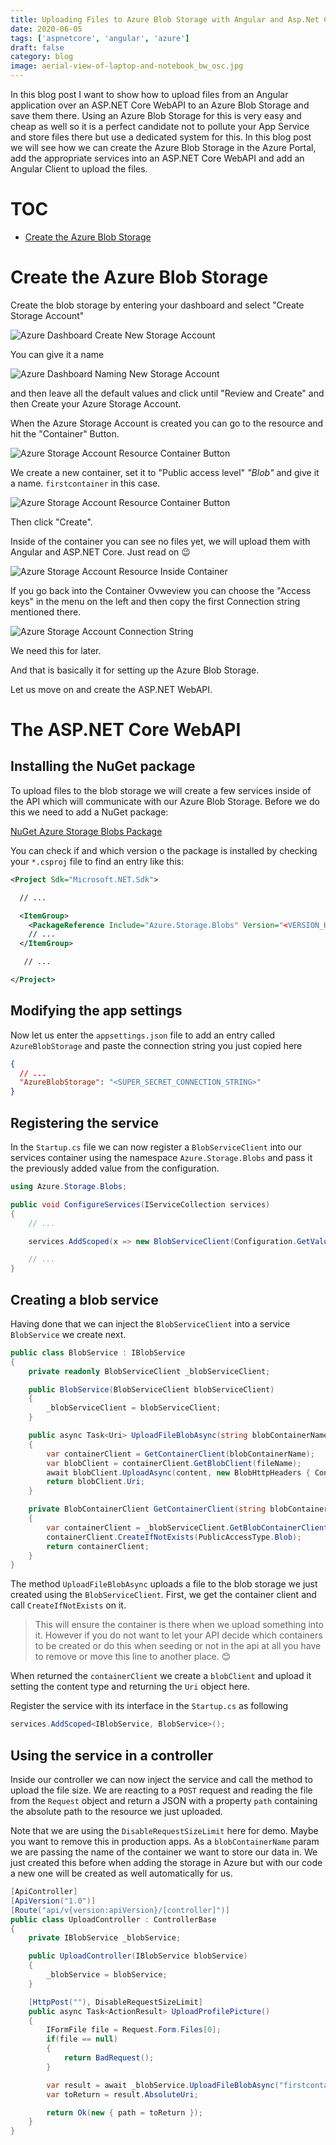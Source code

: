 ```yaml
---
title: Uploading Files to Azure Blob Storage with Angular and Asp.Net Core
date: 2020-06-05
tags: ['aspnetcore', 'angular', 'azure']
draft: false
category: blog
image: aerial-view-of-laptop-and-notebook_bw_osc.jpg
---
```


In this blog post I want to show how to upload files from an Angular application over an ASP.NET Core WebAPI to an Azure Blob Storage and save them there. Using an Azure Blob Storage for this is very easy and cheap as well so it is a perfect candidate not to pollute your App Service and store files there but use a dedicated system for this. In this blog post we will see how we can create the Azure Blob Storage in the Azure Portal, add the appropriate services into an ASP.NET Core WebAPI and add an Angular Client to upload the files.

# TOC

- [Create the Azure Blob Storage](#create-the-azure-blob-storage)

# Create the Azure Blob Storage

Create the blob storage by entering your dashboard and select "Create Storage Account"

![Azure Dashboard Create New Storage Account](https://cdn.offering.solutions/img/articles/2020-08-10/1.png)

You can give it a name

![Azure Dashboard Naming New Storage Account](https://cdn.offering.solutions/img/articles/2020-08-10/2.png)

and then leave all the default values and click until "Review and Create" and then Create your Azure Storage Account.

When the Azure Storage Account is created you can go to the resource and hit the "Container" Button.

![Azure Storage Account Resource Container Button](https://cdn.offering.solutions/img/articles/2020-08-10/3.png)

We create a new container, set it to "Public access level" _"Blob"_ and give it a name. `firstcontainer` in this case.

![Azure Storage Account Resource Container Button](https://cdn.offering.solutions/img/articles/2020-08-10/4.png)

Then click "Create".

Inside of the container you can see no files yet, we will upload them with Angular and ASP.NET Core. Just read on 😉

![Azure Storage Account Resource Inside Container](https://cdn.offering.solutions/img/articles/2020-08-10/5.png)

If you go back into the Container Ovweview you can choose the "Access keys" in the menu on the left and then copy the first Connection string mentioned there.

![Azure Storage Account Connection String](https://cdn.offering.solutions/img/articles/2020-08-10/6.png)

We need this for later.

And that is basically it for setting up the Azure Blob Storage.

Let us move on and create the ASP.NET WebAPI.

# The ASP.NET Core WebAPI

## Installing the NuGet package

To upload files to the blob storage we will create a few services inside of the API which will communicate with our Azure Blob Storage. Before we do this we need to add a NuGet package:

[NuGet Azure Storage Blobs Package](https://www.nuget.org/packages/Azure.Storage.Blobs)

You can check if and which version o the package is installed by checking your `*.csproj` file to find an entry like this:

```xml
<Project Sdk="Microsoft.NET.Sdk">

  // ...

  <ItemGroup>
    <PackageReference Include="Azure.Storage.Blobs" Version="<VERSION_HERE>" />
    // ...
  </ItemGroup>

   // ...

</Project>
```

## Modifying the app settings

Now let us enter the `appsettings.json` file to add an entry called `AzureBlobStorage` and paste the connection string you just copied here

```json
{
  // ...
  "AzureBlobStorage": "<SUPER_SECRET_CONNECTION_STRING>"
}
```

## Registering the service

In the `Startup.cs` file we can now register a `BlobServiceClient` into our services container using the namespace `Azure.Storage.Blobs` and pass it the previously added value from the configuration.

```csharp
using Azure.Storage.Blobs;

public void ConfigureServices(IServiceCollection services)
{
	// ...

	services.AddScoped(x => new BlobServiceClient(Configuration.GetValue<string>("AzureBlobStorage")));

	// ...
}
```

## Creating a blob service

Having done that we can inject the `BlobServiceClient` into a service `BlobService` we create next.

```csharp
public class BlobService : IBlobService
{
    private readonly BlobServiceClient _blobServiceClient;

    public BlobService(BlobServiceClient blobServiceClient)
    {
        _blobServiceClient = blobServiceClient;
    }

    public async Task<Uri> UploadFileBlobAsync(string blobContainerName, Stream content, string contentType, string fileName)
    {
        var containerClient = GetContainerClient(blobContainerName);
        var blobClient = containerClient.GetBlobClient(fileName);
        await blobClient.UploadAsync(content, new BlobHttpHeaders { ContentType = contentType });
        return blobClient.Uri;
    }

    private BlobContainerClient GetContainerClient(string blobContainerName)
    {
        var containerClient = _blobServiceClient.GetBlobContainerClient(blobContainerName);
        containerClient.CreateIfNotExists(PublicAccessType.Blob);
        return containerClient;
    }
}
```

The method `UploadFileBlobAsync` uploads a file to the blob storage we just created using the `BlobServiceClient`. First, we get the container client and call `CreateIfNotExists` on it.

> This will ensure the container is there when we upload something into it. However if you do not want to let your API decide which containers to be created or do this when seeding or not in the api at all you have to remove or move this line to another place. 😊

When returned the `containerClient` we create a `blobClient` and upload it setting the content type and returning the `Uri` object here.

Register the service with its interface in the `Startup.cs` as following

```csharp
services.AddScoped<IBlobService, BlobService>();
```

## Using the service in a controller

Inside our controller we can now inject the service and call the method to upload the file size. We are reacting to a `POST` request and reading the file from the `Request` object and return a JSON with a property `path` containing the absolute path to the resource we just uploaded.

Note that we are using the `DisableRequestSizeLimit` here for demo. Maybe you want to remove this in production apps. As a `blobContainerName` param we are passing the name of the container we want to store our data in. We just created this before when adding the storage in Azure but with our code a new one will be created as well automatically for us.

```csharp
[ApiController]
[ApiVersion("1.0")]
[Route("api/v{version:apiVersion}/[controller]")]
public class UploadController : ControllerBase
{
	private IBlobService _blobService;

	public UploadController(IBlobService blobService)
	{
		_blobService = blobService;
	}

	[HttpPost(""), DisableRequestSizeLimit]
	public async Task<ActionResult> UploadProfilePicture()
	{
		IFormFile file = Request.Form.Files[0];
		if(file == null)
		{
			return BadRequest();
		}

		var result = await _blobService.UploadFileBlobAsync("firstcontainer", file);
		var toReturn = result.AbsoluteUri;

		return Ok(new { path = toReturn });
	}
}
```
